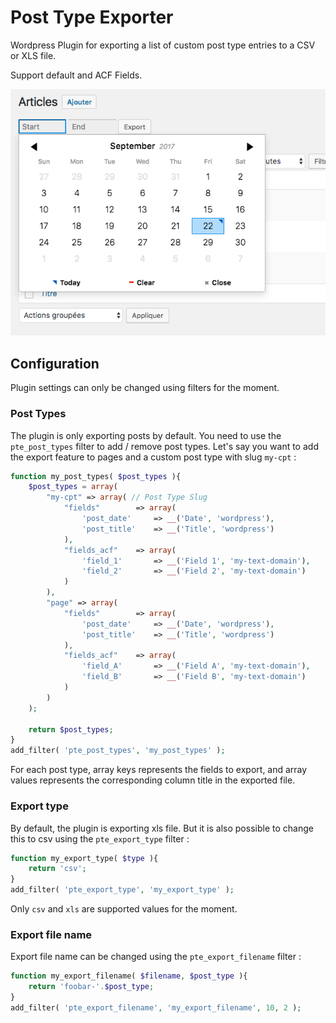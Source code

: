 # Post Type Exporter

Wordpress Plugin for exporting a list of custom post type entries to a CSV or XLS file.

Support default and ACF Fields.

![Plugin preview](images/screenshot.png)

## Configuration

Plugin settings can only be changed using filters for the moment.

### Post Types

The plugin is only exporting posts by default. You need to use the `pte_post_types` filter to add / remove post types. Let's say you want to add the export feature to pages and a custom post type with slug `my-cpt` :

```php
function my_post_types( $post_types ){
    $post_types = array(
        "my-cpt" => array( // Post Type Slug
            "fields"        => array(
                'post_date'     => __('Date', 'wordpress'),
                'post_title'    => __('Title', 'wordpress')
            ),
            "fields_acf"    => array(
                'field_1'       => __('Field 1', 'my-text-domain'),
                'field_2'       => __('Field 2', 'my-text-domain')
            )
        ),
        "page" => array(
            "fields"        => array(
                'post_date'     => __('Date', 'wordpress'),
                'post_title'    => __('Title', 'wordpress')
            ),
            "fields_acf"    => array(
                'field_A'       => __('Field A', 'my-text-domain'),
                'field_B'       => __('Field B', 'my-text-domain')
            )
        )
    );

    return $post_types;
}
add_filter( 'pte_post_types', 'my_post_types' );
```

For each post type, array keys represents the fields to export, and array values represents the corresponding column title in the exported file.

### Export type

By default, the plugin is exporting xls file. But it is also possible to change this to csv using the `pte_export_type` filter :

```php
function my_export_type( $type ){
    return 'csv';
}
add_filter( 'pte_export_type', 'my_export_type' );
```

Only `csv` and `xls` are supported values for the moment.

### Export file name

Export file name can be changed using the `pte_export_filename` filter :

```php
function my_export_filename( $filename, $post_type ){
    return 'foobar-'.$post_type;
}
add_filter( 'pte_export_filename', 'my_export_filename', 10, 2 );
```
